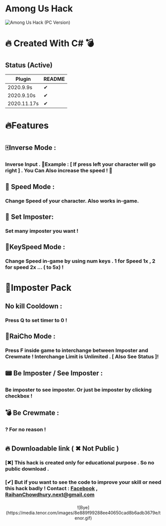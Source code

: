 # Among Us Hack
![Among Us Hack (PC Version) ](https://i.ibb.co/Kq1r4Kf/pic.png)

# 🔥 Created With C# 💣

## Status (Active)


| Plugin | README |
| ------ | ------ |
| 2020.9.9s|✔ |
| 2020.9.10s|✔ |
| 2020.11.17s|✔ |

# 🔥Features 
#  
## ️🀄️Inverse Mode : 
### Inverse Input . 💭️Example : [ If press left your character will go right ] . You Can Also increase the speed ! 🚄

## 🐧 Speed Mode :
### Change Speed of your character. Also works in-game.

## 🐸 Set Imposter:
### Set many imposter you want !

## 🍭KeySpeed Mode :
### Change Speed in-game by using num keys . 1 for Speed 1x , 2 for speed 2x ... ( to 5x) !

#  
#  
# 🎃Imposter Pack
##  
## No kill Cooldown :
###  Press Q to set timer to 0 !

##  🔮RaiCho Mode : 
### Press F inside game to interchange between Imposter and Crewmate ! Interchange Limit is Unlimited . [ Also See Status ]!

## 📟 Be Imposter / See Imposter :
### Be imposter to see imposter. Or just be imposter by clicking checkbox !

## 💣 Be Crewmate  :
### ? For no reason !

#  

## 🔥 Downloadable link ( ✖ Not Public )
###  
### [✖]  This hack is created only for educational purpose . So no public download . 
###  
### [✔] But if you want to see the code to improve your skill or need this hack badly ! Contact :  [Facebook](https://www.facebook.com/raihan.islam.35728/) , RaihanChowdhury.next@gmail.com
###  
###  
###  
<div align=”center”>
<center>
![Bye](https://media.tenor.com/images/8e889f99288ee40650cad8b6adb3679e/tenor.gif)
</center>
</div>

